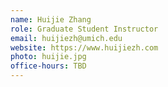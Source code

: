 ```yaml
---
name: Huijie Zhang
role: Graduate Student Instructor
email: huijiezh@umich.edu
website: https://www.huijiezh.com
photo: huijie.jpg
office-hours: TBD
---
```

